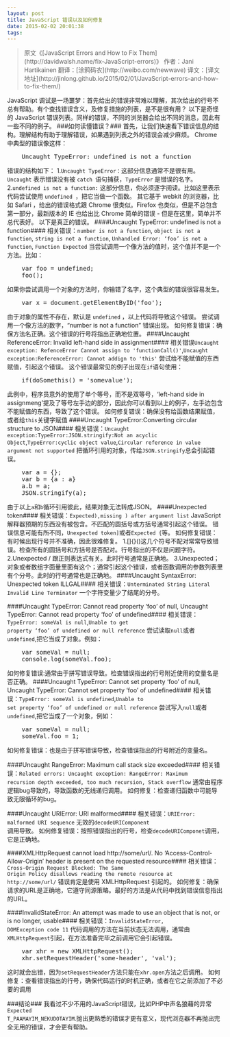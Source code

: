 ```yaml
---
layout: post
title: JavaScript 错误以及如何修复
date: 2015-02-02 20:01:38
tags:
---
```

<blockquote>
	原文《[JavaScript Errors and How to Fix Them](http://davidwalsh.name/fix-JavaScript-errors)》
	作者：Jani Hartikainen
	翻译：[涂鸦码农](http://weibo.com/newwave)
	译文：[译文地址](http://jinlong.github.io/2015/02/01/JavaScript-errors-and-how-to-fix-them/)
</blockquote>
JavaScript 调试是一场噩梦：首先给出的错误非常难以理解，其次给出的行号不总有帮助。有个查找错误含义，及修复措施的列表，是不是很有用？
以下是奇怪的 JavaScript 错误列表。同样的错误，不同的浏览器会给出不同的消息，因此有一些不同的例子。<!--more-->
###如何读懂错误？###
首先，让我们快速看下错误信息的结构。理解结构有助于理解错误，如果遇到列表之外的错误会减少麻烦。
Chrome 中典型的错误像这样：
<pre>
	Uncaught TypeError: undefined is not a function
</pre>
错误的结构如下：
1.<code>Uncaught TypeError：</code>这部分信息通常不是很有用。<code>Uncaught</code> 表示错误没有被 <code>catch </code>语句捕获，<code>TypeError</code> 是错误的名字。
2.<code>undefined is not a function:</code> 这部分信息，你必须逐字阅读。比如这里表示代码尝试使用 <code>undefined </code>，把它当做一个函数。
其它基于 webkit 的浏览器，比如 Safari ，给出的错误格式跟 Chrome 很类似。Firefox 也类似，但是不总包含第一部分，最新版本的 IE 也给出比 Chrome 简单的错误 - 但是在这里，简单并不总代表好。
以下是真正的错误。
####Uncaught TypeError: undefined is not a function####
相关错误：<code>number is not a function</code>, <code>object is not a function</code>, <code>string is not a function</code>, <code>Unhandled Error: ‘foo’ is not a function</code>, <code>Function Expected</code>
当尝试调用一个像方法的值时，这个值并不是一个方法。比如：
<pre>
	var foo = undefined;
	foo();
</pre>
如果你尝试调用一个对象的方法时，你输错了名字，这个典型的错误很容易发生。
<pre>
	var x = document.getElementByID('foo');
</pre>
由于对象的属性不存在，默认是 <code>undefined</code> ，以上代码将导致这个错误。
尝试调用一个像方法的数字，“number is not a function” 错误出现。
如何修复错误：确保方法名正确。这个错误的行号将指出正确地位置。
####Uncaught ReferenceError: Invalid left-hand side in assignment####
相关错误<code>Uncaught exception: RefenceError Cannot assign to 'functionCall()'</code>,<code>Uncaught exception:ReferenceError: Cannot addign to 'this'</code>
尝试给不能赋值的东西赋值，引起这个错误。
这个错误最常见的例子出现在<code>if</code>语句使用：
<pre>
	if(doSomethis() = 'somevalue');
</pre>
此例中，程序员意外的使用了单个等号，而不是双等号，‘left-hand side in assignmeng’提及了等号左手边的部分，因此你可以看到以上的例子，左手边包含不能赋值的东西，导致了这个错误。
如何修复错误：确保没有给函数结果赋值，或者给<code>this</code>关键字赋值
####Uncaught TypeError:Converting circular structure to JSON####
相关错误：<code>Uncaught exception:TypeError:JSON.stringify:Not an acyclic Object</code>,<code>TypeError:cyclic object value</code>,<code>Circular reference in value argument not supported</code>
把循环引用的对象，传给<code>JSON.stringify</code>总会引起错误。
<pre>
	var a = {};
	var b = {a : a}
	a.b = a;
	JSON.stringify(a);
</pre>
由于以上<code>a</code>和<code>b</code>循环引用彼此，结果对象无法转成JSON。
####Unexpected token####
相关错误：<code>Expected),missing ) after argument list</code>
JavaScript 解释器预期的东西没有被包含。不匹配的圆括号或方括号通常引起这个错误。
错误信息可能有所不同，<code>Unexpected token]</code>或者<code>Expected {</code>等。
如何修复错误：有时候出现行号并不准确，因此很难修复。
1.[]{}()这几个符号不配对常常导致错误。检查所有的圆括号和方括号是否配对。行号指出的不仅是问题字符。
2.Unexpected / 跟正则表达式有关。此时行号通常是正确地。
3.Unexpected；对象或者数组字面量里面有这个；通常引起这个错误，或者函数调用的参数列表里有个分号。此时的行号通常也是正确地。
####Uncaught SyntaxError: Unexpected token ILLGAL####
相关错误：<code>Unterminated String Literal Invalid Line Terminator</code>
一个字符变量少了结尾的分号。

####Uncaught TypeError: Cannot read property ‘foo’ of null, Uncaught TypeError: Cannot read property ‘foo’ of undefined####
相关错误：<code>TypeError: someVal is null</code>,<code>Unable to get property ‘foo’ of undefined or null reference</code>
尝试读取<code>null</code>或者<code>undefined</code>,把它当成了对象。例如：
<pre>
	var someVal = null;
	console.log(someVal.foo);
</pre>
如何修复错误:通常由于拼写错误导致。检查错误指出的行号附近使用的变量名是否正确。
####Uncaught TypeError: Cannot set property ‘foo’ of null, Uncaught TypeError: Cannot set property ‘foo’ of undefined####
相关错误：<code>TypeError: someVal is undefined</code>,<code>Unable to set property ‘foo’ of undefined or null reference</code>
尝试写入<code>null</code>或者<code>undefined</code>,把它当成了一个对象，例如：
<pre>
	var someVal = null;
	someVal.foo = 1;
</pre>
如何修复错误：也是由于拼写错误导致，检查错误指出的行号附近的变量名。

####Uncaught RangeError: Maximum call stack size exceeded####
相关错误：<code>Related errors: Uncaught exception: RangeError: Maximum recursion depth exceeded, too much recursion, Stack overflow</code>
通常由程序逻辑bug导致的，导致函数的无线递归调用。
如何修复：检查递归函数中可能导致无限循环的bug。

####Uncaught URIError: URI malformed####
相关错误：<code>URIError: malformed URI sequence</code>
无效的<code>decodeURIComponent </code>调用导致。
如何修复错误：按照错误指出的行号，检查<code>decodeURIComponet</code>调用，它是正确地。

####XMLHttpRequest cannot load http://some/url/. No ‘Access-Control-Allow-Origin’ header is present on the requested resource####
相关错误：<code>Cross-Origin Request Blocked: The Same Origin Policy disallows reading the remote resource at
http://some/url/</code>
错误肯定是使用 XMLHttpRequest 引起的。
如何修复：确保请求的URL是正确地，它遵守同源策略。最好的方法是从代码中找到错误信息指出的URL。

####InvalidStateError: An attempt was made to use an object that is not, or is no longer, usable####
相关错误：<code>InvalidStateError, DOMException code 11</code>
代码调用的方法在当前状态无法调用，通常由<code>XMLHttpRequest</code>引起，在方法准备完毕之前调用它会引起错误。
<pre>
	var xhr = new XMLHttpRequest();
	xhr.setRequestHeader('some-header', 'val');
</pre>
这时就会出错，因为<code>setRequestHeader</code>方法只能在<code>xhr.open</code>方法之后调用。
如何修复：查看错误指出的行号，确保代码运行的时机正确，或者在它之前添加了不必要的调用

###结论###
我看过不少不用的JavaScript错误，比如PHP中声名狼藉的异常<code>Expected T_PAAMAYIM_NEKUDOTAYIM</code>.抛出更熟悉的错误才更有意义，现代浏览器不再抛出完全无用的错误，才会更有帮助。
